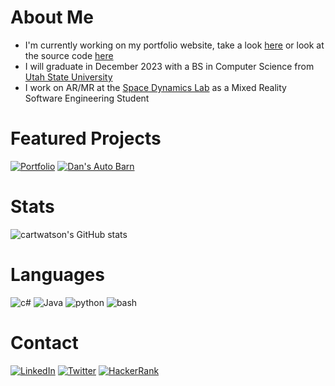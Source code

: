 # About Me
- I'm currently working on my portfolio website, take a look [here](https://www.cartwatson.com) or look at the source code [here](https://github.com/cartwatson/cartwatson.github.io)
- I will graduate in December 2023 with a BS in Computer Science from [Utah State University](https://www.usu.edu/)
- I work on AR/MR at the [Space Dynamics Lab](https://www.sdl.usu.edu/) as a Mixed Reality Software Engineering Student

# Featured Projects
[![Portfolio](https://github-readme-stats.vercel.app/api/pin/?username=cartwatson&repo=cartwatson.github.io)](https://github.com/cartwatson/cartwatson.github.io)
[![Dan's Auto Barn](https://github-readme-stats.vercel.app/api/pin/?username=CS3450-Group9&repo=CS3450-Group9)](https://github.com/CS3450-Group9/CS3450-Group9)


# Stats
![cartwatson's GitHub stats](https://github-readme-stats-sigma-five.vercel.app/api?username=cartwatson&show_icons=true&theme=tokyonight&bg_color=00000000)  

# Languages
![c#](https://img.shields.io/badge/CSharp-37008c?style=for-the-badge&logo=CSharp&logoColor=white)
![Java](https://img.shields.io/badge/Java-f89820?style=for-the-badge&logo=oracle&logoColor=white)
![python](https://img.shields.io/badge/Python-f7cc40?style=for-the-badge&logo=python&logoColor=white)
![bash](https://img.shields.io/badge/GNUBash-47B353?style=for-the-badge&logo=GNUBash&logoColor=white)

# Contact
[![LinkedIn](https://img.shields.io/badge/LinkedIn-0077B5?style=for-the-badge&logo=linkedin&logoColor=white)](https://www.linkedin.com/in/cartwatson/)
[![Twitter](https://img.shields.io/badge/Twitter-1DA1F2?style=for-the-badge&logo=twitter&logoColor=white)](https://twitter.com/JCarterWatson)
[![HackerRank](https://img.shields.io/badge/Hackerrank-27b35a?style=for-the-badge&logo=hackerrank&logoColor=white)](https://www.hackerrank.com/cartwatson)
<!-- [![LeetCode](https://img.shields.io/badge/LeetCode-f89f1b?style=for-the-badge&logo=Leetcode&logoColor=white)](https://leetcode.com/cartwatson/) -->
